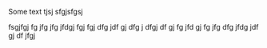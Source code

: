 Some text
tjsj
sfgjsfgsj

fsgjfgj
fg
jfg
jfg
jfdgj
fgj
fgj
dfg
jdf
gj
dfg
j
dfgj
df
gj
fg
jfd
gj
fg
jfg
dfg
jfdg
jdf
gj
df
jfgj
